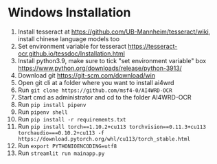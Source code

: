 # Windows Installation

1. Install tesseract at https://github.com/UB-Mannheim/tesseract/wiki, install chinese language models too
2. Set environment variable for tesseract https://tesseract-ocr.github.io/tessdoc/Installation.html
3. Install python3.9, make sure to tick "set environment variable" box https://www.python.org/downloads/release/python-3913/
4. Download git https://git-scm.com/download/win
5. Open git cli at a folder where you want to install ai4wrd 
6. Run ```git clone https://github.com/msf4-0/AI4WRD-OCR```
7. Start cmd as administrator and cd to the folder AI4WRD-OCR
8. Run ```pip install pipenv```
9. Run ```pipenv shell```
10. Run ```pip install -r requirements.txt```
11. Run ```pip install torch==1.10.2+cu113 torchvision==0.11.3+cu113 torchaudio===0.10.2+cu113 -f https://download.pytorch.org/whl/cu113/torch_stable.html```
12. Run ```export PYTHONIOENCODING=utf8```
13. Run ```streamlit run mainapp.py```
